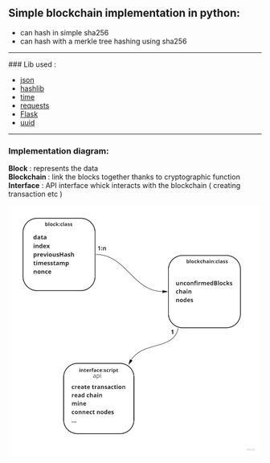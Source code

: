 ## Simple blockchain implementation in python:

- can hash in simple sha256
- can hash with a merkle tree hashing using sha256

<hr>
### Lib used :

- <a href="https://docs.python.org/3/library/json.html">json</a>
- <a href="https://docs.python.org/3/library/hashlib.html">hashlib</a>
- <a href="https://docs.python.org/3/library/time.html">time</a>
- <a href="https://docs.python-requests.org/en/master/index.html">requests</a>
- <a href="https://flask.palletsprojects.com/en/2.0.x/">Flask</a>
- <a href="https://docs.python.org/3/library/uuid.html">uuid</a>
<hr>

### Implementation diagram:

<b>Block</b> : represents the data <br/>
<b>Blockchain </b>: link the blocks together thanks to cryptographic function <br/>
<b>Interface</b> : API interface whick interacts with the blockchain ( creating transaction etc ) <br/>
<p align="center">
  <img src="https://github.com/IliasElabbassi/Blockchain/blob/master/images/diagram_simple.jpg?raw=true" width="500" height="500" />
</p>
